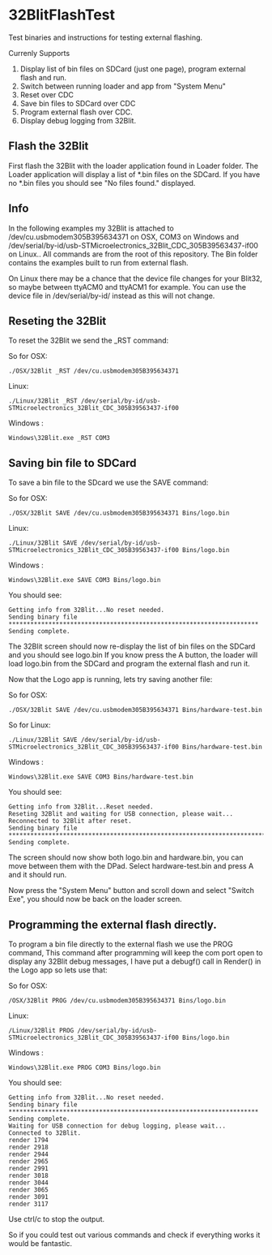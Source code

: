 # 32BlitFlashTest
Test binaries and instructions for testing external flashing.

Currenly Supports
1. Display list of bin files on SDCard (just one page), program external flash and run.
2. Switch between running loader and app from "System Menu"
3. Reset over CDC
4. Save bin files to SDCard over CDC
5. Program external flash over CDC.
6. Display debug logging from 32Blit.

## Flash the 32Blit

First flash the 32Blit with the loader application found in Loader folder.
The Loader application will display a list of *.bin files on the SDCard.
If you have no *.bin files you should see "No files found." displayed.


## Info

In the following examples my 32Blit is attached to /dev/cu.usbmodem305B395634371 on OSX, COM3 on Windows and /dev/serial/by-id/usb-STMicroelectronics_32Blit_CDC_305B39563437-if00 on Linux..
All commands are from the root of this repository.
The Bin folder contains the examples built to run from external flash.

On Linux there may be a chance that the device file changes for your Blit32, so maybe between ttyACM0 and ttyACM1 for example.
You can use the device file in /dev/serial/by-id/ instead as this will not change.

## Reseting the 32Blit

To reset the 32Blit we send the _RST command:

So for OSX: 
```
./OSX/32Blit _RST /dev/cu.usbmodem305B395634371
```
Linux: 
```
./Linux/32Blit _RST /dev/serial/by-id/usb-STMicroelectronics_32Blit_CDC_305B39563437-if00
```
Windows : 
```
Windows\32Blit.exe _RST COM3
```


## Saving bin file to SDCard
To save a bin file to the SDcard we use the SAVE command:

So for OSX: 
```
./OSX/32Blit SAVE /dev/cu.usbmodem305B395634371 Bins/logo.bin
```
Linux: 
```
./Linux/32Blit SAVE /dev/serial/by-id/usb-STMicroelectronics_32Blit_CDC_305B39563437-if00 Bins/logo.bin
```
Windows : 
```
Windows\32Blit.exe SAVE COM3 Bins/logo.bin
```

You should see:
```
Getting info from 32Blit...No reset needed.
Sending binary file *********************************************************************
Sending complete.
```

The 32Blit screen should now re-display the list of bin files on the SDCard and you should see logo.bin
If you know press the A button, the loader will load logo.bin from the SDCard and program the external flash and run it.



Now that the Logo app is running, lets try saving another file:

So for OSX: 
```
./OSX/32Blit SAVE /dev/cu.usbmodem305B395634371 Bins/hardware-test.bin
```
So for Linux: 
```
./Linux/32Blit SAVE /dev/serial/by-id/usb-STMicroelectronics_32Blit_CDC_305B39563437-if00 Bins/hardware-test.bin
```
Windows : 
```
Windows\32Blit.exe SAVE COM3 Bins/hardware-test.bin
```

You should see:
```
Getting info from 32Blit...Reset needed.
Reseting 32Blit and waiting for USB connection, please wait...
Reconnected to 32Blit after reset.
Sending binary file ***********************************************************************
Sending complete.
```

The screen should now show both logo.bin and hardware.bin, you can move between them with the DPad.
Select hardware-test.bin and press A and it should run.

Now press the "System Menu" button and scroll down and select "Switch Exe", you should now be back on the loader screen.


## Programming the external flash directly.

To program a bin file directly to the external flash we use the PROG command,
This command after programming will keep the com port open to display any
32Blit debug messages, I have put a debugf() call in Render() in the Logo app so lets use that:

So for OSX: 
```
/OSX/32Blit PROG /dev/cu.usbmodem305B395634371 Bins/logo.bin
```
Linux: 
```
/Linux/32Blit PROG /dev/serial/by-id/usb-STMicroelectronics_32Blit_CDC_305B39563437-if00 Bins/logo.bin
```
Windows : 
```
Windows\32Blit.exe PROG COM3 Bins/logo.bin
```

You should see:
```
Getting info from 32Blit...No reset needed.
Sending binary file *********************************************************************
Sending complete.
Waiting for USB connection for debug logging, please wait...
Connected to 32Blit.
render 1794
render 2918
render 2944
render 2965
render 2991
render 3018
render 3044
render 3065
render 3091
render 3117
```

Use ctrl/c to stop the output.


So if you could test out various commands and check if everything works it would be fantastic.










 


